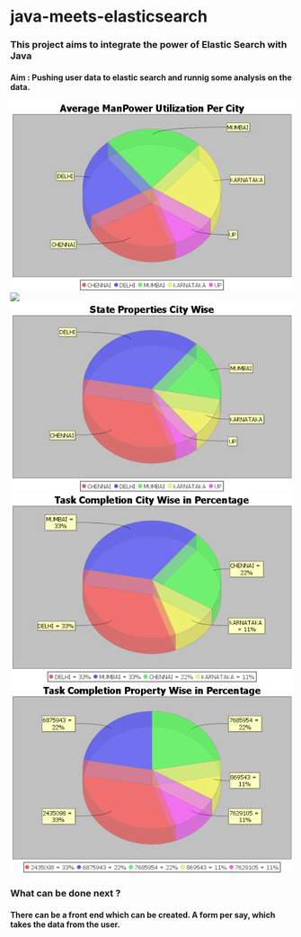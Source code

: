 # java-meets-elasticsearch

<!DOCTYPE html>
<html>
<head>
	
</head>
<body>
<h3>This project aims to integrate the power of Elastic Search with Java </h3>
<h4>Aim : Pushing user data to elastic search and runnig some analysis on the data.  </h4>
<img src="manpowerCity.png">
<img src="manpowerProperty">
<img src="stateCity.png">
<img src="taskCity.png">
<img src="taskProperty.png">
<h3>What can be done next ? </h3>
<h4>There can be a front end which can be created. A form per say, which takes the data from the user.</h5>
	
</body>
</html>
